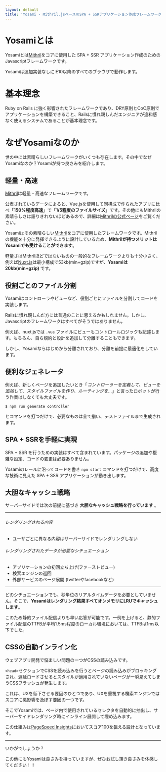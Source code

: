 ```yaml
---
layout: default
title: 'Yosami - Mithril.jsベースのSPA + SSRアプリケーション作成フレームワーク'
---
```


# Yosamiとは
Yosamiとは[Mithril](http://mithril-ja.js.org)をコアに使用した SPA + SSR アプリケーション作成のためのJavascriptフレームワークです。

Yosamiは追加実装なしにIE10以降のすべてのブラウザで動作します。

# 基本理念
Ruby on Rails に強く影響されたフレームワークであり、DRY原則とCoC原則でアプリケーションを構築できること、Railsに慣れ親しんだエンジニアが違和感なく使えるシステムであることが基本理念です。

# なぜYosamiなのか
世の中には素晴らしいフレームワークがいくつも存在します。その中でなぜYosamiなのか？Yosamiが持つ良さみを紹介します。

## 軽量・高速
[Mithril](http://mithril-ja.js.org)は軽量・高速なフレームワークです。

公表されているデータによると、Vue.jsを使用して同構成で作られたアプリに比べ「**150%程度高速**」で「**1/5程度のファイルサイズ**」です。その他にもMithrilの素晴らしさは語りきれないほどあるので、詳細は[Mithrilの公式ページ](http://mithril-ja.js.org)をご覧ください。

Yosamiはその素晴らしい[Mithril](http://mithril-ja.js.org)をコアに使用したフレームワークです。Mithrilの機能を十分に発揮できるように設計しているため、**Mithrilが持つメリットはYosamiでも受けることができます**。

軽量さはMithrilほどではないものの一般的なフレームワークよりも十分小さく、例えば[Nuxt.js](https://ja.nuxtjs.org/)は最小構成で53kb(min+gzip)ですが、**Yosamiは20kb(min+gzip)** です。

## 役割ごとのファイル分割
Yosamiはコントローラやビューなど、役割ごとにファイルを分割してコードを実装します。

Railsに慣れ親しんだ方には普通のことに思えるかもしれません。しかし、Javascriptのフレームワークはすべてがそうではありません。

例えば、nuxt.jsでは `.vue` ファイルにビューもコントロールロジックも記述します。もちろん、自ら規約と設計を追加して分離することもできます。

しかし、Yosamiならはじめから分離されており、分離を前提に最適化をしています。

## 便利なジェネレータ
例えば、新しくページを追加したいとき「_コントローラーを定義して、ビューを追加して、スタイルファイルを作り、ルーティングを…_」と言ったロボットが行う作業はしなくても大丈夫です。

```shell
$ npm run generate controller
```

とコマンドを打つだけで、必要なものは全て揃い、テストファイルまで生成されます。

## SPA + SSRを手軽に実現
SPA + SSR を行うための実装はすべて含まれています。パッケージの追加や複雑な設定、コードの変更は必要ありません。

Yosamiのレールに沿ってコードを書き `npm start` コマンドを打つだけで、高度な技術に見えた SPA + SSR アプリケーションが動き出します。

## 大胆なキャッシュ戦略
サーバーサイドでは次の前提に基づき **大胆なキャッシュ戦略を行っています** 。

---

###### レンダリングされる内容
- ユーザごとに異なる内容はサーバーサイドでレンダリングしない

###### レンダリングされたデータが必要なシチュエーション

- アプリケーションの初回立ち上げ(ファーストビュー)
- 検索エンジンの巡回
- 外部サービスのページ展開 (twitterやfacebookなど)

---

どのシチュエーションでも、秒単位のリアルタイムデータを必要としていません。そこで、**Yosamiはレンダリング結果すべてオンメモリにLRUでキャッシュします**。

このため静的ファイル配信よりも早い応答が可能です。一例を上げると、静的ファイル配信のTTFBが平均1.5ms程度のローカル環境においては、TTFBは1ms以下でした。

## CSSの自動インライン化
ウェブアプリ開発で悩ましい問題の一つがCSSの読み込みです。

`<head>`セクションでCSSを読み込みを行うとページの読み込みがブロッキングされ、遅延ロードさせるとスタイルが適用されていないページが一瞬見えてしまうCSSフラッシュが発生します。

これは、UXを低下させる要因のひとつであり、UXを重視する検索エンジンではスコアに悪影響を及ぼす要因の一つです。

そこでYosamiでは、ページ内で使用されているセレクタを自動的に抽出し、サーバーサイドレンダリング時にインライン展開して埋め込みます。

この仕組みは[PageSpeed Insights](https://developers.google.com/speed/pagespeed/insights/?hl=ja)においてスコア100を狙える設計となっています。

----

いかがでしょうか？

この他にもYosamiは良さみを持っていますが、ぜひお試し頂き良さみを体感してください！！
